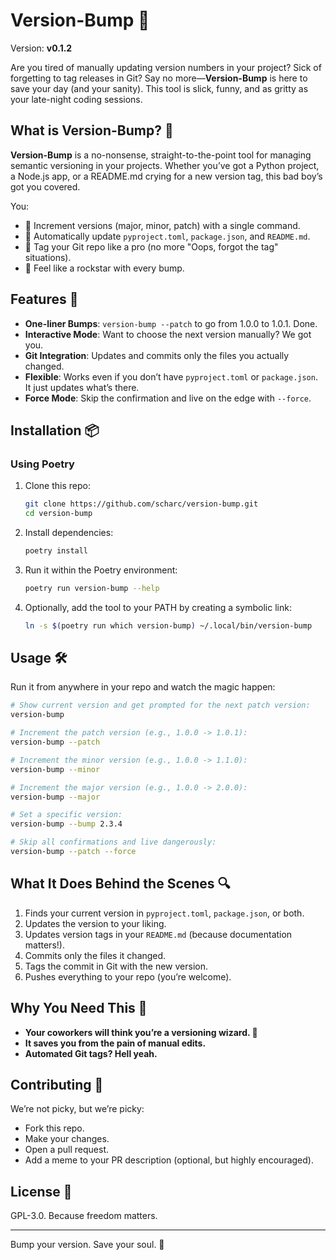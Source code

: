 # Version-Bump 🚀

Version: **v0.1.2**

Are you tired of manually updating version numbers in your project? Sick of forgetting to tag releases in Git? Say no more—**Version-Bump** is here to save your day (and your sanity). This tool is slick, funny, and as gritty as your late-night coding sessions.

## What is Version-Bump? 🤔

**Version-Bump** is a no-nonsense, straight-to-the-point tool for managing semantic versioning in your projects. Whether you’ve got a Python project, a Node.js app, or a README.md crying for a new version tag, this bad boy’s got you covered.

You:
- 🔢 Increment versions (major, minor, patch) with a single command.
- 🎉 Automatically update `pyproject.toml`, `package.json`, and `README.md`.
- 💅 Tag your Git repo like a pro (no more "Oops, forgot the tag" situations).
- 🤯 Feel like a rockstar with every bump.

## Features 🌟

- **One-liner Bumps**: `version-bump --patch` to go from 1.0.0 to 1.0.1. Done.
- **Interactive Mode**: Want to choose the next version manually? We got you.
- **Git Integration**: Updates and commits only the files you actually changed.
- **Flexible**: Works even if you don’t have `pyproject.toml` or `package.json`. It just updates what’s there.
- **Force Mode**: Skip the confirmation and live on the edge with `--force`.

## Installation 📦

### Using Poetry

1. Clone this repo:
   ```bash
   git clone https://github.com/scharc/version-bump.git
   cd version-bump
   ```
2. Install dependencies:
   ```bash
   poetry install
   ```
3. Run it within the Poetry environment:
   ```bash
   poetry run version-bump --help
   ```
4. Optionally, add the tool to your PATH by creating a symbolic link:
   ```bash
   ln -s $(poetry run which version-bump) ~/.local/bin/version-bump
   ```

## Usage 🛠️

Run it from anywhere in your repo and watch the magic happen:

```bash
# Show current version and get prompted for the next patch version:
version-bump

# Increment the patch version (e.g., 1.0.0 -> 1.0.1):
version-bump --patch

# Increment the minor version (e.g., 1.0.0 -> 1.1.0):
version-bump --minor

# Increment the major version (e.g., 1.0.0 -> 2.0.0):
version-bump --major

# Set a specific version:
version-bump --bump 2.3.4

# Skip all confirmations and live dangerously:
version-bump --patch --force
```

## What It Does Behind the Scenes 🔍

1. Finds your current version in `pyproject.toml`, `package.json`, or both.
2. Updates the version to your liking.
3. Updates version tags in your `README.md` (because documentation matters!).
4. Commits only the files it changed.
5. Tags the commit in Git with the new version.
6. Pushes everything to your repo (you’re welcome).

## Why You Need This 🦾

- **Your coworkers will think you’re a versioning wizard. 🧙**
- **It saves you from the pain of manual edits.**
- **Automated Git tags? Hell yeah.**

## Contributing 🤝

We’re not picky, but we’re picky:
- Fork this repo.
- Make your changes.
- Open a pull request.
- Add a meme to your PR description (optional, but highly encouraged).

## License 📜

GPL-3.0. Because freedom matters.

---

Bump your version. Save your soul. 🖖

